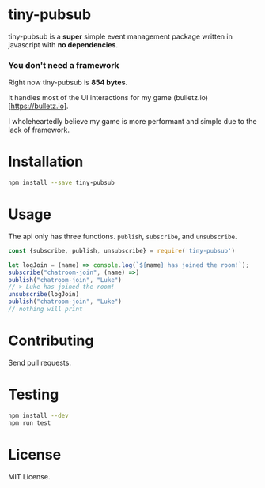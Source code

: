 # tiny-pubsub
tiny-pubsub is a __super__ simple event management package written in javascript with __no dependencies__.

### You don't need a framework

Right now tiny-pubsub is __854 bytes__.

It handles most of the UI interactions for my game (bulletz.io)[https://bulletz.io].

I wholeheartedly believe my game is more performant and simple due to the lack of framework.

# Installation
```bash
npm install --save tiny-pubsub
```

# Usage
The api only has three functions.  `publish`, `subscribe`, and `unsubscribe`.

```javascript
const {subscribe, publish, unsubscribe} = require('tiny-pubsub')

let logJoin = (name) => console.log(`${name} has joined the room!`);
subscribe("chatroom-join", (name) =>)
publish("chatroom-join", "Luke")
// > Luke has joined the room!
unsubscribe(logJoin)
publish("chatroom-join", "Luke")
// nothing will print
```

# Contributing
Send pull requests.

# Testing
```bash
npm install --dev
npm run test
```

# License
MIT License.
